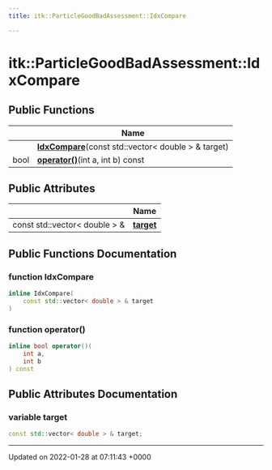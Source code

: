 ```yaml
---
title: itk::ParticleGoodBadAssessment::IdxCompare

---
```


# itk::ParticleGoodBadAssessment::IdxCompare





## Public Functions

|                | Name           |
| -------------- | -------------- |
| | **[IdxCompare](../Classes/structitk_1_1ParticleGoodBadAssessment_1_1IdxCompare.md#function-idxcompare)**(const std::vector< double > & target) |
| bool | **[operator()](../Classes/structitk_1_1ParticleGoodBadAssessment_1_1IdxCompare.md#function-operator())**(int a, int b) const |

## Public Attributes

|                | Name           |
| -------------- | -------------- |
| const std::vector< double > & | **[target](../Classes/structitk_1_1ParticleGoodBadAssessment_1_1IdxCompare.md#variable-target)**  |

## Public Functions Documentation

### function IdxCompare

```cpp
inline IdxCompare(
    const std::vector< double > & target
)
```


### function operator()

```cpp
inline bool operator()(
    int a,
    int b
) const
```


## Public Attributes Documentation

### variable target

```cpp
const std::vector< double > & target;
```


-------------------------------

Updated on 2022-01-28 at 07:11:43 +0000